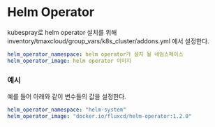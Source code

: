# Helm Operator

kubespray로 helm operator 설치를 위해 inventory/tmaxcloud/group_vars/k8s_cluster/addons.yml 에서 설정한다.

```yml
helm_operator_namespace: helm operator가 설치 될 네임스페이스
helm_operator_image: helm operator 이미지
```

### 예시

예를 들어 아래와 같이 변수들의 값을 설정한다.

```yml
helm_operator_namespace: "helm-system"
helm_operator_image: "docker.io/fluxcd/helm-operator:1.2.0"
```
